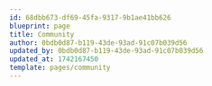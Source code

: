 ```yaml
---
id: 68dbb673-df69-45fa-9317-9b1ae41bb626
blueprint: page
title: Community
author: 0bdb0d87-b119-43de-93ad-91c07b039d56
updated_by: 0bdb0d87-b119-43de-93ad-91c07b039d56
updated_at: 1742167450
template: pages/community
---
```

